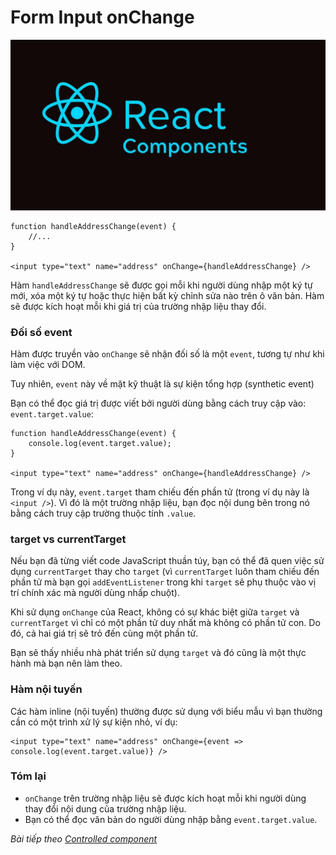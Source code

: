 # Form Input onChange

![Create-HTML-1](images/ss17.jpg) 

```
function handleAddressChange(event) {
    //...
}

<input type="text" name="address" onChange={handleAddressChange} />
```

Hàm `handleAddressChange` sẽ được gọi mỗi khi người dùng nhập một ký tự mới, xóa một ký tự hoặc thực hiện bất kỳ chỉnh sửa nào trên ô văn bản. Hàm sẽ được kích hoạt mỗi khi giá trị của trường nhập liệu thay đổi.

### Đối số event

Hàm được truyền vào `onChange` sẽ nhận đối số là một `event`, tương tự như khi làm việc với DOM.

Tuy nhiên, `event` này về mặt kỹ thuật là sự kiện tổng hợp (synthetic event)

Bạn có thể đọc giá trị được viết bởi người dùng bằng cách truy cập vào: `event.target.value`:

```
function handleAddressChange(event) {
    console.log(event.target.value);
}

<input type="text" name="address" onChange={handleAddressChange} />
```

Trong ví dụ này, `event.target` tham chiếu đến phần tử (trong ví dụ này là `<input />`). Vì đó là một trường nhập liệu, bạn đọc nội dung bên trong nó bằng cách truy cập trường thuộc tính `.value`.

### target vs currentTarget

Nếu bạn đã từng viết code JavaScript thuần túy, bạn có thể đã quen việc sử dụng `currentTarget` thay cho `target` (vì `currentTarget` luôn tham chiếu đến phần tử mà bạn gọi `addEventListener` trong khi `target` sẽ phụ thuộc vào vị trí chính xác mà người dùng nhấp chuột).

Khi sử dụng `onChange` của React, không có sự khác biệt giữa `target` và `currentTarget` vì chỉ có một phần tử duy nhất mà không có phần tử con. Do đó, cả hai giá trị sẽ trỏ đến cùng một phần tử.

Bạn sẽ thấy nhiều nhà phát triển sử dụng `target` và đó cũng là một thực hành mà bạn nên làm theo.

### Hàm nội tuyến

Các hàm inline (nội tuyến) thường được sử dụng với biểu mẫu vì bạn thường cần có một trình xử lý sự kiện nhỏ, ví dụ:

```
<input type="text" name="address" onChange={event => console.log(event.target.value)} />
```

### Tóm lại

- `onChange` trên trường nhập liệu sẽ được kích hoạt mỗi khi người dùng thay đổi nội dung của trường nhập liệu.
- Bạn có thể đọc văn bản do người dùng nhập bằng `event.target.value`.

*Bài tiếp theo [Controlled component](/lesson/session/session_55_controlled_component.md)*